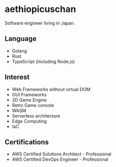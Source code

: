 # aethiopicuschan

Software engineer living in Japan.

## Language

- Golang
- Rust
- TypeScript (including Node.js)

## Interest

- Web Frameworks without virtual DOM
- GUI Frameworks
- 2D Game Engine
- Retro Game console
- WASM
- Serverless architecture
- Edge Computing
- IaC

## Certifications

- AWS Certified Solutions Architect - Professional
- AWS Certified DevOps Engineer - Professional
